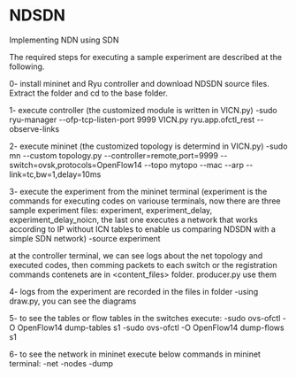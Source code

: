 # NDSDN
Implementing NDN using SDN

The required steps for executing a sample experiment are described at the following.

0- install mininet and Ryu controller and download NDSDN source files. Extract the folder and cd to the base folder.

1- execute controller (the customized module is written in VICN.py)
   -sudo ryu-manager --ofp-tcp-listen-port 9999 VICN.py  ryu.app.ofctl_rest --observe-links

2- execute mininet    (the customized topology is determind in VICN.py)
   -sudo mn --custom topology.py --controller=remote,port=9999 --switch=ovsk,protocols=OpenFlow14 --topo mytopo --mac --arp --link=tc,bw=1,delay=10ms

3- execute the experiment from the mininet terminal (experiment is the commands for executing codes on variouse terminals, now there are three sample experiment files: experiment, experiment_delay, experiment_delay_noicn, the last one executes a network that works according to IP without ICN tables to enable us comparing NDSDN with a simple SDN network)
   -source experiment

at the controller terminal, we can see logs about the net topology and executed codes, then comming packets to each switch or the registration commands
contenets are in <content_files> folder. producer.py use them
	
4- logs from the experiment are recorded in the files in <Out> folder
   -using draw.py, you can see the diagrams

5- to see the tables or flow tables in the switches execute:
   -sudo ovs-ofctl -O OpenFlow14  dump-tables s1
   -sudo ovs-ofctl -O OpenFlow14  dump-flows s1

6- to see the network in mininet execute below commands in mininet terminal:
   -net
   -nodes
   -dump
